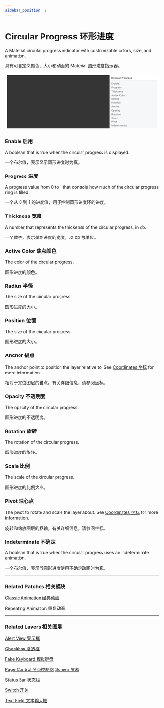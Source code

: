 ```yaml
---
sidebar_position: 2
---
```


# Circular Progress 环形进度

A Material circular progress indicator with customizable colors, size, and animation.

具有可自定义颜色、大小和动画的 Material 圆形进度指示器。

![Image](./../../../static/img/docs/Material/circular-progress.png)

### Enable 启用

A boolean that is true when the circular progress is displayed.

一个布尔值，表示显示圆形进度时为真。

### Progress 进度

A progress value from 0 to 1 that controls how much of the circular progress ring is filled.

一个从 0 到 1 的进度值，用于控制圆形进度环的进度。

### Thickness 宽度

A number that represents the thickenss of the circular progress, in dp.

一个数字，表示循环进度的宽度，以 dp 为单位。

### Active Color 焦点颜色

The color of the circular progress.

圆形进度的颜色。

### Radius 半径

The size of the circular progress.

圆形进度的大小。

### Position 位置

The size of the circular progress.

圆形进度的大小。

### Anchor 锚点

The anchor point to position the layer relative to. See [Coordinates 坐标](./../Concepts/Coordinates.md) for more information.

相对于定位图层的锚点。有关详细信息，请参阅坐标。

### Opacity 不透明度

The opacity of the circular progress.

圆形进度的不透明度。

### Rotation 旋转

The rotation of the circular progress.

圆形进度的旋转。

### Scale 比例

The scale of the circular progress.

圆形进度的比例大小。

### Pivot 轴心点

The pivot to rotate and scale the layer about. See [Coordinates 坐标](./../Concepts/Coordinates.md) for more information.

旋转和缩放图层的枢轴。有关详细信息，请参阅坐标。

### Indeterminate 不确定

A boolean that is true when the circular progress uses an indeterminate animation.

一个布尔值，表示当圆形进度使用不确定动画时为真。

------

### Related Patches 相关模块

[Classic Animation 经典动画](./../Animation/Classic%20Animation.md)

[Repeating Animation 重复动画](./../Animation/Repeating%20Animation.md)

------

### Related Layers 相关图层

[Alert View 警示框](./Alert%20View.md)

[Checkbox 复选框](./Checkbox.md)

[Fake Keyboard 模拟键盘](./Fake%20Keyboard.md)

[Page Control 分页控制器](./Page%20Control.md)
[Screen 屏幕](./Screen.md)

[Status Bar 状态栏](./Status%20bar.md)

[Switch 开关](./Switch.md)

[Text Field 文本输入框](./Text%20Field.md)
